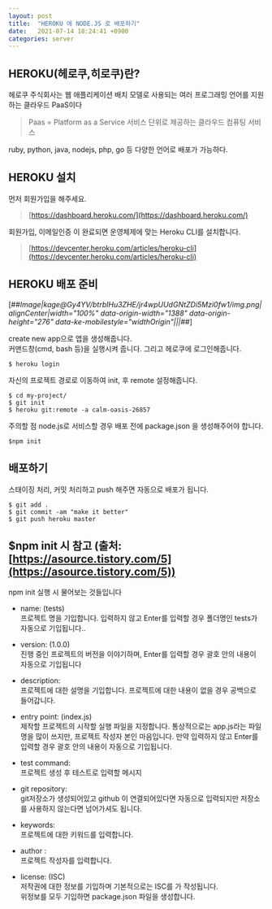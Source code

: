```yaml
---
layout: post
title:  "HEROKU 에 NODE.JS 로 배포하기"
date:   2021-07-14 18:24:41 +0900
categories: server
---
```


## HEROKU(헤로쿠,히로쿠)란?

헤로쿠 주식회사는 웹 애플리케이션 배치 모델로 사용되는 여러 프로그래밍 언어를 지원하는 클라우드 PaaS이다

> Paas = Platform as a Service 서비스 단위로 제공하는 클라우드 컴퓨팅 서비스

ruby, python, java, nodejs, php, go 등 다양한 언어로 배포가 가능하다.

## HEROKU 설치

먼저 회원가입을 해주세요.

> [https://dashboard.heroku.com/](https://dashboard.heroku.com/)

회원가입, 이메일인증 이 완료되면 운영체제에 맞는 Heroku CLI를 설치합니다.

> [https://devcenter.heroku.com/articles/heroku-cli](https://devcenter.heroku.com/articles/heroku-cli)

## HEROKU 배포 준비

[##_Image|kage@Gy4YV/btrbIHu3ZHE/jr4wpUUdGNtZDi5Mzi0fw1/img.png|alignCenter|width="100%" data-origin-width="1388" data-origin-height="276" data-ke-mobilestyle="widthOrigin"|||_##]

create new app으로 앱을 생성해줍니다.  
커맨드창(cmd, bash 등)을 실행시켜 줍니다. 그리고 헤로쿠에 로그인해줍니다.

```
$ heroku login
```

자신의 프로젝트 경로로 이동하여 init, 후 remote 설정해줍니다.

```
$ cd my-project/
$ git init
$ heroku git:remote -a calm-oasis-26857
```

주의할 점 node.js로 서비스할 경우 배포 전에 package.json 을 생성해주어야 합니다.

```
$npm init
```

## 배포하기

스태이징 처리, 커밋 처리하고 push 해주면 자동으로 배포가 됩니다.

```
$ git add .
$ git commit -am "make it better"
$ git push heroku master
```

## $npm init 시 참고 (출처: [https://asource.tistory.com/5](https://asource.tistory.com/5))

npm init 실행 시 물어보는 것들입니다

-   name: (tests)  
    프로젝트 명을 기입합니다. 입력하지 않고 Enter를 입력할 경우 폴더명인 tests가 자동으로 기입됩니다..

-   version: (1.0.0)  
    진행 중인 프로젝트의 버전을 이야기하며, Enter를 입력할 경우 괄호 안의 내용이 자동으로 기입됩니다

-   description:  
    프로젝트에 대한 설명을 기입합니다. 프로젝트에 대한 내용이 없을 경우 공백으로 들어갑니다.

-   entry point: (index.js)  
    제작할 프로젝트의 시작할 실행 파일을 지정합니다. 통상적으로는 app.js라는 파일 명을 많이 쓰지만, 프로젝트 작성자 본인 마음입니다. 만약 입력하지 않고 Enter를 입력할 경우 괄호 안의 내용이 자동으로 기입됩니다.

-   test command:  
    프로젝트 생성 후 테스트로 입력할 메시지

-   git repository:  
    git저장소가 생성되어있고 github 이 연결되어있다면 자동으로 입력되지만 저장소를 사용하지 않는다면 넘어가셔도 됩니다.

-   keywords:  
    프로젝트에 대한 키워드를 입력합니다.

-   author :  
    프로젝트 작성자를 입력합니다.

-   license: (ISC)  
    저작권에 대한 정보를 기입하며 기본적으로는 ISC를 가 작성됩니다.  
    위정보를 모두 기입하면 package.json 파일을 생성합니다.